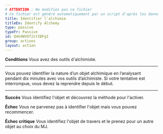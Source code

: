 ```yaml
---
# ATTENTION : Ne modifiez pas ce fichier
# Ce fichier est généré automatiquement par un script d'après les données du module Foundry VTT officiel et de sa traduction
title: Identifier l'alchimie
titleEn: Identify Alchemy
type: passive
typeFr: Passive
id: Q4kdWVOf2ztIBFg1
group: actions
layout: action
---
```

**Conditions** Vous avez des <a class="entity-link" draggable="true" data-pack="pf2e.equipment-srd" data-id="4ftXXUCBHcf4b0MH">outils d'alchimiste</a>.

----

Vous pouvez identifier la nature d’un objet alchimique en l’analysant pendant dix minutes avec vos outils d’alchimiste. Si votre tentative est interrompue, vous devez la reprendre depuis le début.

----

**Succès** Vous identifiez l'objet et découvrez la méthode pour l'activer.

**Échec** Vous ne parvenez pas à identifier l'objet mais vous pouvez recommencer.

**Échec critique** Vous identifiez l'objet de travers et le prenez pour un autre objet au choix du MJ.


